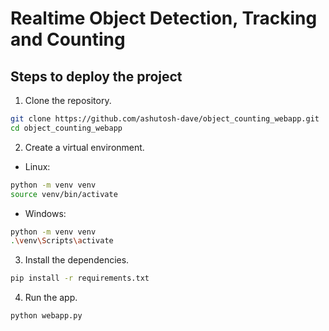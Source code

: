 # Realtime Object Detection, Tracking and Counting

## Steps to deploy the project

1. Clone the repository.

```bash
git clone https://github.com/ashutosh-dave/object_counting_webapp.git
cd object_counting_webapp
```

2. Create a virtual environment.
* Linux:

```bash
python -m venv venv
source venv/bin/activate
```

* Windows:

```bash
python -m venv venv
.\venv\Scripts\activate
```

3. Install the dependencies.

```bash
pip install -r requirements.txt
```

4. Run the app.

```bash
python webapp.py
```
